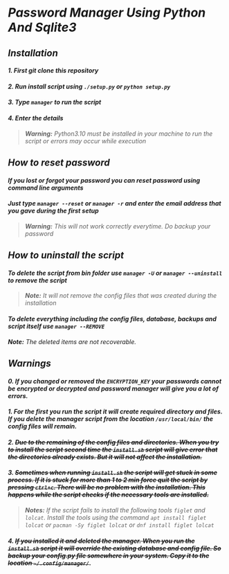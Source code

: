 # _Password Manager Using Python And Sqlite3_

## _**Installation**_

#### _1. First git clone this repository_
#### _2. Run install script using `./setup.py` or `python setup.py`_
#### _3. Type `manager` to run the script_
#### _4. Enter the details_
>_**Warning:** Python3.10 must be installed in your machine to run the script or errors may occur while execution_

## _**How to reset password**_
#### _If you lost or forgot your password you can reset password using command line arguments_

#### _Just type `manager --reset` or `manager -r` and enter the email address that you gave during the first setup_
>_**Warning:** This will not work correctly everytime. Do backup your password_ 

## _**How to uninstall the script**_
#### _To delete the script from bin folder use `manager -U` or `manager --uninstall` to remove the script_
>_**Note:** It will not remove the config files that was created during the installation_
#### _To delete everything including the config files, database, backups and script itself use `manager --REMOVE`_
_**Note:** The deleted items are not recoverable._

## _**Warnings**_
#### _**0. If you changed or removed the `ENCRYPTION_KEY` your passwords cannot be encrypted or decrypted and password manager will give you a lot of errors.**_
#### _**1. For the first you run the script it will create required directory and files. If you delete the manager script from the location `/usr/local/bin/` the config files will remain.**_
#### _**2. ~~Due to the remaining of the config files and directories. When you try to install the script second time the `install.sh` script will give error that the directories already exists. But it will not affect the installation.~~**_

#### _**3. ~~Sometimes when running `install.sh` the script will get stuck in some process. If it is stuck for more than 1 to 2 min force quit the script by pressing `ctrl+c`. There will be no problem with the installation. This happens while the script checks if the necessary tools are installed.~~**_
>_**Notes:** If the script fails to install the following tools `figlet` and `lolcat`. Install the tools using the command `apt install figlet lolcat` or `pacman -Sy figlet lolcat` or `dnf install figlet lolcat`_

#### _**4. ~~If you installed it and deleted the manager. When you run the `install.sh` script it will override the existing database and config file. So backup your config.py file somewhere in your system. Copy it to the location `~/.config/manager/`~~.**_
